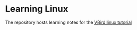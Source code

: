 # Learning Linux

The repository hosts learning notes for the [VBird linux tutorial](http://linux.vbird.org)